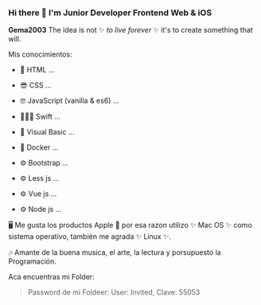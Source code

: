 ### Hi there 👋 I'm Junior Developer Frontend Web & iOS


**Gema2003** The idea is not ✨ _to live forever_ ✨ it's to create something that will.

Mis conocimientos:

- 🤪 HTML ...

- 😎 CSS ...

- 🤓 JavaScript (vanilla & es6) ...

- 👩🏼‍💻 Swift ...

- 🥸 Visual Basic ...

- 🐳 Docker ...

- ⚙️ Bootstrap ...

- ⚙️ Less js ...

- ⚙️ Vue js ...

- ⚙️ Node js ...


🖥 Me gusta los productos Apple  por esa razon utilizo ✨ Mac OS ✨  como sistema operativo, también me agrada ✨ Linux ✨.

🎶 Amante de la buena musica, el arte, la lectura y porsupuesto la Programación.

Aca encuentras mi Folder:

> Password de mi Foldeer:
User: Invited,
Clave: 55053
